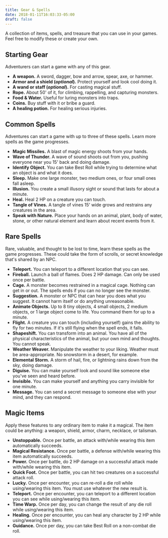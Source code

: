 ```yaml
---
title: Gear & Spells
date: 2018-01-11T16:03:33-05:00
draft: false
---
```


A collection of items, spells, and treasure that you can use in your games. Feel free to modify these or create your own.

<div data-toc="Table of Content"></div>



## Starting Gear

Adventurers can start a game with any of this gear.

- **A weapon.** A sword, dagger, bow and arrow, spear, axe, or hammer.
- **Armor and a shield (_optional_).** Protect yourself and look cool doing it.
- **A wand or staff (_optional_).** For casting magical stuff.
- **Rope.** About 50' of it, for climbing, rappelling, and capturing monsters.
- **Food & Water.** Useful for luring monsters into traps.
- **Coins.** Buy stuff with it or bribe a guard.
- **A healing potion.** For healing serious injuries.



## Common Spells

Adventures can start a game with up to three of these spells. Learn more spells as the game progresses.

- **Magic Missiles.** A blast of magic energy shoots from your hands.
- **Wave of Thunder.** A wave of sound shoots out from you, pushing everyone near you 15' back and doing damage.
- **Identify Object.** You can take Best Roll while trying to determine what an object is and what it does.
- **Sleep.** Make one large monster, two medium ones, or four small ones fall asleep.
- **Illusion.** You create a small illusory sight or sound that lasts for about a minute.
- **Heal.** Heal 2 HP on a creature you can touch.
- **Tangle of Vines.** A tangle of vines 15' wide grows and restrains any creatures in the area.
- **Speak with Nature.** Place your hands on an animal, plant, body of water, stone, or other natural element and learn about recent events from it.



## Rare Spells

Rare, valuable, and thought to be lost to time, learn these spells as the game progresses. These could take the form of scrolls, or secret knowledge that's shared by an NPC.

- **Teleport.** You can teleport to a different location that you can see.
- **Fireball.** Launch a ball of flames. Does 2 HP damage. Can only be used once per battle.
- **Cage.** A monster becomes restrained in a magical cage. Nothing can get in or out. The spells ends if you can no longer see the monster.
- **Suggestion.** A monster or NPC that can hear you does what you suggest. It cannot harm itself or do anything unreasonable.
- **Animate Objects.** Up to 8 tiny objects, 4 small objects, 2 medium objects, or 1 large object come to life. You command them for up to a minute.
- **Flight.** A creature you can touch (including yourself) gains the ability to fly for two minutes. If it's still flying when the spell ends, it falls.
- **Shapeshift.** You can transform into an animal. You have all of the physical characteristics of the animal, but your own mind and thoughts. You cannot speak.
- **Weather Weaver.** Manipulate the weather to your liking. Weather must be area-appropriate. No snowstorm in a desert, for example.
- **Elemental Storm.** A storm of hail, fire, or lightning rains down from the sky, doing damage.
- **Diguise.** You can make yourself look and sound like someone else you've seen and heard before.
- **Invisible.** You can make yourself and anything you carry invisible for one minute.
- **Message.** You can send a secret message to someone else with your mind, and they can respond.



## Magic Items

Apply these features to any ordinary item to make it a magical. The item could be anything: a weapon, shield, armor, charm, necklace, or talisman.

- **Unstoppable.** Once per battle, an attack with/while wearing this item automatically succeeds.
- **Magical Resistance.** Once per battle, a defense with/while wearing this item automatically succeeds.
- **Power.** Once per battle, do 2 HP damage on a successful attack made with/while wearing this item.
- **Quick Foot.** Once per battle, you can hit two creatures on a successful attack roll.
- **Lucky.** Once per encounter, you can re-roll a die roll while using/wearing this item. You must use whatever the new result is.
- **Teleport.** Once per encounter, you can teleport to a different location you can see while using/wearing this item.
- **Time Warp.** Once per day, you can change the result of any die roll while using/wearing this item.
- **Healing.** Once per encounter, you can heal any character by 2 HP while using/wearing this item.
- **Guidance.** Once per day, you can take Best Roll on a non-combat die roll.